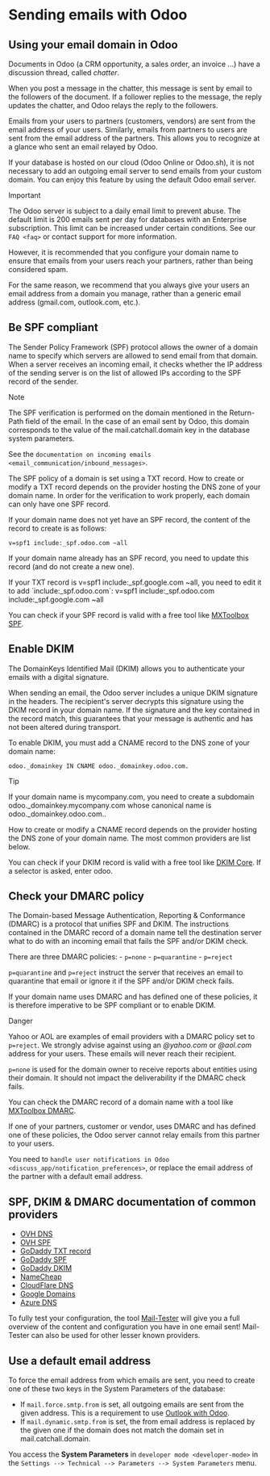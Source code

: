 # Sending emails with Odoo

## Using your email domain in Odoo

Documents in Odoo (a CRM opportunity, a sales order, an invoice ...)
have a discussion thread, called *chatter*.

When you post a message in the chatter, this message is sent by email to
the followers of the document. If a follower replies to the message, the
reply updates the chatter, and Odoo relays the reply to the followers.

Emails from your users to partners (customers, vendors) are sent from
the email address of your users. Similarly, emails from partners to
users are sent from the email address of the partners. This allows you
to recognize at a glance who sent an email relayed by Odoo.

If your database is hosted on our cloud (Odoo Online or Odoo.sh), it is
not necessary to add an outgoing email server to send emails from your
custom domain. You can enjoy this feature by using the default Odoo
email server.

<div class="important">

<div class="title">

Important

</div>

The Odoo server is subject to a daily email limit to prevent abuse. The
default limit is 200 emails sent per day for databases with an
Enterprise subscription. This limit can be increased under certain
conditions. See our `FAQ <faq>` or contact support for more information.

</div>

However, it is recommended that you configure your domain name to ensure
that emails from your users reach your partners, rather than being
considered spam.

For the same reason, we recommend that you always give your users an
email address from a domain you manage, rather than a generic email
address (gmail.com, outlook.com, etc.).

## Be SPF compliant

The Sender Policy Framework (SPF) protocol allows the owner of a domain
name to specify which servers are allowed to send email from that
domain. When a server receives an incoming email, it checks whether the
IP address of the sending server is on the list of allowed IPs according
to the SPF record of the sender.

<div class="note">

<div class="title">

Note

</div>

The SPF verification is performed on the domain mentioned in the
Return-Path field of the email. In the case of an email sent by Odoo,
this domain corresponds to the value of the
<span class="title-ref">mail.catchall.domain</span> key in the database
system parameters.

See the `documentation on incoming emails
<email_communication/inbound_messages>`.

</div>

The SPF policy of a domain is set using a TXT record. How to create or
modify a TXT record depends on the provider hosting the DNS zone of your
domain name. In order for the verification to work properly, each domain
can only have one SPF record.

If your domain name does not yet have an SPF record, the content of the
record to create is as follows:

`v=spf1 include:_spf.odoo.com ~all`

If your domain name already has an SPF record, you need to update this
record (and do not create a new one).

<div class="example">

If your TXT record is <span class="title-ref">v=spf1
include:\_spf.google.com \~all</span>, you need to edit it to add
\`include:\_spf.odoo.com\`: <span class="title-ref">v=spf1
include:\_spf.odoo.com include:\_spf.google.com \~all</span>

</div>

You can check if your SPF record is valid with a free tool like
[MXToolbox SPF](https://mxtoolbox.com/spf.aspx).

## Enable DKIM

The DomainKeys Identified Mail (DKIM) allows you to authenticate your
emails with a digital signature.

When sending an email, the Odoo server includes a unique DKIM signature
in the headers. The recipient's server decrypts this signature using the
DKIM record in your domain name. If the signature and the key contained
in the record match, this guarantees that your message is authentic and
has not been altered during transport.

To enable DKIM, you must add a CNAME record to the DNS zone of your
domain name:

`odoo._domainkey IN CNAME odoo._domainkey.odoo.com.`

<div class="tip">

<div class="title">

Tip

</div>

If your domain name is <span class="title-ref">mycompany.com</span>, you
need to create a subdomain
<span class="title-ref">odoo.\_domainkey.mycompany.com</span> whose
canonical name is
<span class="title-ref">odoo.\_domainkey.odoo.com.</span>.

</div>

How to create or modify a CNAME record depends on the provider hosting
the DNS zone of your domain name. The most common providers are list
below.

You can check if your DKIM record is valid with a free tool like [DKIM
Core](https://dkimcore.org/tools/). If a selector is asked, enter
<span class="title-ref">odoo</span>.

## Check your DMARC policy

The Domain-based Message Authentication, Reporting & Conformance (DMARC)
is a protocol that unifies SPF and DKIM. The instructions contained in
the DMARC record of a domain name tell the destination server what to do
with an incoming email that fails the SPF and/or DKIM check.

There are three DMARC policies: - `p=none` - `p=quarantine` - `p=reject`

`p=quarantine` and `p=reject` instruct the server that receives an email
to quarantine that email or ignore it if the SPF and/or DKIM check
fails.

If your domain name uses DMARC and has defined one of these policies, it
is therefore imperative to be SPF compliant or to enable DKIM.

<div class="danger">

<div class="title">

Danger

</div>

Yahoo or AOL are examples of email providers with a DMARC policy set to
`p=reject`. We strongly advise against using an *@yahoo.com* or
*@aol.com* address for your users. These emails will never reach their
recipient.

</div>

`p=none` is used for the domain owner to receive reports about entities
using their domain. It should not impact the deliverability if the DMARC
check fails.

You can check the DMARC record of a domain name with a tool like
[MXToolbox DMARC](https://mxtoolbox.com/DMARC.aspx).

If one of your partners, customer or vendor, uses DMARC and has defined
one of these policies, the Odoo server cannot relay emails from this
partner to your users.

You need to `handle user notifications in Odoo
<discuss_app/notification_preferences>`, or replace the email address of
the partner with a default email address.

## SPF, DKIM & DMARC documentation of common providers

  - [OVH
    DNS](https://docs.ovh.com/us/en/domains/web_hosting_how_to_edit_my_dns_zone/)
  - [OVH
    SPF](https://docs.ovh.com/us/en/domains/web_hosting_the_spf_record/)
  - [GoDaddy TXT
    record](https://www.godaddy.com/help/add-a-txt-record-19232)
  - [GoDaddy SPF](https://www.godaddy.com/help/add-an-spf-record-19218)
  - [GoDaddy
    DKIM](https://www.godaddy.com/help/add-a-cname-record-19236)
  - [NameCheap](https://www.namecheap.com/support/knowledgebase/article.aspx/317/2237/how-do-i-add-txtspfdkimdmarc-records-for-my-domain/)
  - [CloudFlare
    DNS](https://support.cloudflare.com/hc/en-us/articles/360019093151)
  - [Google
    Domains](https://support.google.com/domains/answer/3290350?hl=en)
  - [Azure
    DNS](https://docs.microsoft.com/en-us/azure/dns/dns-getstarted-portal)

To fully test your configuration, the tool
[Mail-Tester](https://www.mail-tester.com/) will give you a full
overview of the content and configuration you have in one email sent\!
Mail-Tester can also be used for other lesser known providers.

## Use a default email address

To force the email address from which emails are sent, you need to
create one of these two keys in the System Parameters of the database:

  - If `mail.force.smtp.from` is set, all outgoing emails are sent from
    the given address. This is a requirement to use [Outlook with
    Odoo](https://docs.microsoft.com/en-us/exchange/mail-flow-best-practices/how-to-set-up-a-multifunction-device-or-application-to-send-email-using-microsoft-365-or-office-365#option-1-authenticate-your-device-or-application-directly-with-a-microsoft-365-or-office-365-mailbox-and-send-mail-using-smtp-auth-client-submission).
  - If `mail.dynamic.smtp.from` is set, the from email address is
    replaced by the given one if the domain does not match the domain
    set in <span class="title-ref">mail.catchall.domain</span>.

You access the **System Parameters** in `developer mode
<developer-mode>` in the `Settings -->
Technical --> Parameters --> System Parameters` menu.
